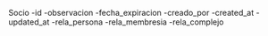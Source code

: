 Socio
-id
-observacion
-fecha_expiracion
-creado_por
-created_at
-updated_at
-rela_persona
-rela_membresia
-rela_complejo